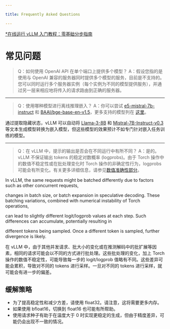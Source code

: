 ```yaml
---

title: Frequently Asked Questions

---
```



[*在线运行 vLLM 入门教程：零基础分步指南](https://openbayes.com/console/public/tutorials/rXxb5fZFr29?utm_source=vLLM-CNdoc&utm_medium=vLLM-CNdoc-V1&utm_campaign=vLLM-CNdoc-V1-25ap)


# 常见问题

>Q：如何使用 OpenAI API 在单个端口上提供多个模型？
A：假设您指的是使用与 OpenAI 兼容的服务器同时提供多个模型的服务，目前是不支持的。您可以同时运行多个服务器实例（每个实例为不同的模型提供服务），并通过另一层来相应地将传入的请求路由到正确的服务器。


---

>Q：使用哪种模型进行离线推理嵌入？
A：你可以尝试 [e5-mistral-7b-instruct](https://huggingface.co/intfloat/e5-mistral-7b-instruct) 和 [BAAI/bge-base-en-v1.5](https://huggingface.co/BAAI/bge-base-en-v1.5)，更多支持的模型列在 [这里](#supported-models)。

通过提取隐藏状态，vLLM 可以自动将 [Llama-3-8](https://huggingface.co/meta-llama/Meta-Llama-3-8B)[B](https://huggingface.co/meta-llama/Meta-Llama-3-8B) 和 [Mistral-7B-Instruct-v0.3](https://huggingface.co/mistralai/Mistral-7B-Instruct-v0.3) 等文本生成模型转换为嵌入模型，但这些模型的效果预计不如专门针对嵌入任务训练的模型。


---

>Q：在 vLLM 中，提示的输出是否会在不同运行中有所不同？
A：是的。vLLM 不保证输出 tokens 的稳定对数概率 (logprobs)。由于 Torch 操作中的数值不稳定性或在批处理变化时 Torch 操作的非确定性行为，logprobs 可能会有所变化。有关更多详细信息，请参见[数值准确性部分](https://pytorch.org/docs/stable/notes/numerical_accuracy.html#batched-computations-or-slice-computations)。

In vLLM, the same requests might be batched differently due to factors such as other concurrent requests,

 changes in batch size, or batch expansion in speculative decoding. These batching variations, combined with numerical instability of Torch operations,

 can lead to slightly different logit/logprob values at each step. Such differences can accumulate, potentially resulting in

 different tokens being sampled. Once a different token is sampled, further divergence is likely.

在 vLLM 中，由于其他并发请求、批大小的变化或在推测解码中的批扩展等因素，相同的请求可能会以不同的方式进行批处理。这些批处理的变化，加上 Torch 操作的数值不稳定性，可能导致每一步的 logit/logprob 值略有不同。这些差异可能会累积，导致对不同的 tokens 进行采样。一旦对不同的 tokens 进行采样，就可能会有进一步的偏差。


## 缓解策略

* 为了提高稳定性和减少方差，请使用 float32。请注意，这将需要更多内存。
* 如果使用 bfloat16，切换到 float16 也可能有所帮助。
* 使用请求种子有助于在温度大于 0 时实现更稳定的生成，但由于精度差异，可能仍会出现不一致的情况。

